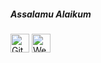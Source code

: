 ##### Assalamu Alaikum
<a href="https://github.com/arturssmirnovs" target="_blank"><img src="https://github.com/mariamsafa" alt="GitHub" width="30"></a>
<a href="https://arturio.dev/" target="_blank"><img src="https://raw.githubusercontent.com/arturssmirnovs/arturssmirnovs/master/www.png" alt="Website" width="30"></a>
